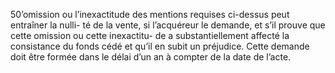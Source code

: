 50’omission ou l’inexactitude des mentions requises ci-dessus peut entraîner la nulli-
té de la vente, si l’acquéreur le demande, et s’il prouve que cette omission ou cette inexactitu-
de a substantiellement affecté la consistance du fonds cédé et qu’il en subit un préjudice.
Cette demande doit être formée dans le délai d’un an à compter de la date de l’acte.
